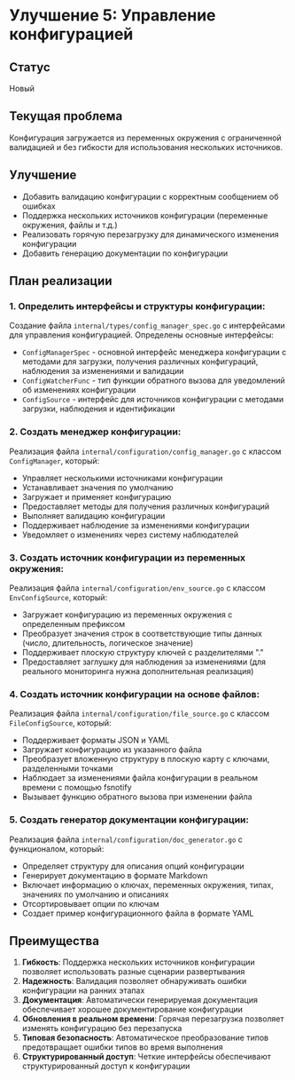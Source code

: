 # Улучшение 5: Управление конфигурацией

## Статус
Новый

## Текущая проблема
Конфигурация загружается из переменных окружения с ограниченной валидацией и без гибкости для использования нескольких источников.

## Улучшение
- Добавить валидацию конфигурации с корректным сообщением об ошибках
- Поддержка нескольких источников конфигурации (переменные окружения, файлы и т.д.)
- Реализовать горячую перезагрузку для динамического изменения конфигурации
- Добавить генерацию документации по конфигурации

## План реализации

### 1. Определить интерфейсы и структуры конфигурации:
Создание файла `internal/types/config_manager_spec.go` с интерфейсами для управления конфигурацией. Определены основные интерфейсы:
- `ConfigManagerSpec` - основной интерфейс менеджера конфигурации с методами для загрузки, получения различных конфигураций, наблюдения за изменениями и валидации
- `ConfigWatcherFunc` - тип функции обратного вызова для уведомлений об изменениях конфигурации
- `ConfigSource` - интерфейс для источников конфигурации с методами загрузки, наблюдения и идентификации

### 2. Создать менеджер конфигурации:
Реализация файла `internal/configuration/config_manager.go` с классом `ConfigManager`, который:
- Управляет несколькими источниками конфигурации
- Устанавливает значения по умолчанию
- Загружает и применяет конфигурацию
- Предоставляет методы для получения различных конфигураций
- Выполняет валидацию конфигурации
- Поддерживает наблюдение за изменениями конфигурации
- Уведомляет о изменениях через систему наблюдателей

### 3. Создать источник конфигурации из переменных окружения:
Реализация файла `internal/configuration/env_source.go` с классом `EnvConfigSource`, который:
- Загружает конфигурацию из переменных окружения с определенным префиксом
- Преобразует значения строк в соответствующие типы данных (число, длительность, логическое значение)
- Поддерживает плоскую структуру ключей с разделителями "."
- Предоставляет заглушку для наблюдения за изменениями (для реального мониторинга нужна дополнительная реализация)

### 4. Создать источник конфигурации на основе файлов:
Реализация файла `internal/configuration/file_source.go` с классом `FileConfigSource`, который:
- Поддерживает форматы JSON и YAML
- Загружает конфигурацию из указанного файла
- Преобразует вложенную структуру в плоскую карту с ключами, разделенными точками
- Наблюдает за изменениями файла конфигурации в реальном времени с помощью fsnotify
- Вызывает функцию обратного вызова при изменении файла

### 5. Создать генератор документации конфигурации:
Реализация файла `internal/configuration/doc_generator.go` с функционалом, который:
- Определяет структуру для описания опций конфигурации
- Генерирует документацию в формате Markdown
- Включает информацию о ключах, переменных окружения, типах, значениях по умолчанию и описаниях
- Отсортировывает опции по ключам
- Создает пример конфигурационного файла в формате YAML

## Преимущества

1. **Гибкость**: Поддержка нескольких источников конфигурации позволяет использовать разные сценарии развертывания
2. **Надежность**: Валидация позволяет обнаруживать ошибки конфигурации на ранних этапах
3. **Документация**: Автоматически генерируемая документация обеспечивает хорошее документирование конфигурации
4. **Обновления в реальном времени**: Горячая перезагрузка позволяет изменять конфигурацию без перезапуска
5. **Типовая безопасность**: Автоматическое преобразование типов предотвращает ошибки типов во время выполнения
6. **Структурированный доступ**: Четкие интерфейсы обеспечивают структурированный доступ к конфигурации
